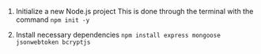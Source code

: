 1. Initialize a new Node.js project
This is done through the terminal with the command `npm init -y`

2. Install necessary dependencies
`npm install express mongoose jsonwebtoken bcryptjs`
